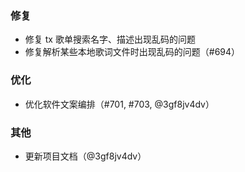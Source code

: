 ### 修复

- 修复 tx 歌单搜索名字、描述出现乱码的问题
- 修复解析某些本地歌词文件时出现乱码的问题（#694）

### 优化

- 优化软件文案编排（#701, #703, @3gf8jv4dv）

### 其他

- 更新项目文档（@3gf8jv4dv）
